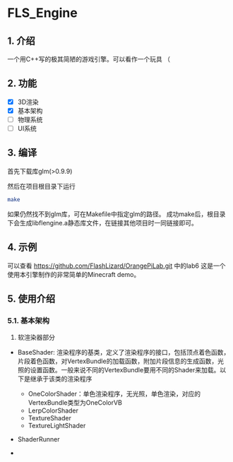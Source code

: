 # FLS_Engine

## 1. 介绍

一个用C++写的极其简陋的游戏引擎。可以看作一个玩具 （

## 2. 功能

- [x] 3D渲染
- [x] 基本架构
- [ ] 物理系统
- [ ] UI系统

## 3. 编译

首先下载库glm(>0.9.9)

然后在项目根目录下运行

```bash
make
```

如果仍然找不到glm库，可在Makefile中指定glm的路径。
成功make后，根目录下会生成libflengine.a静态库文件，在链接其他项目时一同链接即可。

## 4. 示例

可以查看 <https://github.com/FlashLizard/OrangePiLab.git> 中的lab6
这是一个使用本引擎制作的非常简单的Minecraft demo。

## 5. 使用介绍

### 5.1. 基本架构

1. 软渲染器部分

- BaseShader: 渲染程序的基类，定义了渲染程序的接口，包括顶点着色函数，片段着色函数，对VertexBundle的加载函数，附加片段信息的生成函数，光照的设置函数。一般来说不同的VertexBundle要用不同的Shader来加载。以下是继承于该类的渲染程序
    - OneColorShader：单色渲染程序，无光照，单色渲染，对应的VertexBundle类型为OneColorVB
    - LerpColorShader
    - TextureShader
    - TextureLightShader

- ShaderRunner

- 
